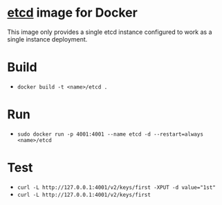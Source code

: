 # [etcd](https://github.com/coreos/etcd/) image for Docker

This image only provides a single etcd instance configured to work as
a single instance deployment.

# Build

* ```docker build -t <name>/etcd .```

# Run

* ```sudo docker run -p 4001:4001 --name etcd -d --restart=always <name>/etcd```

# Test

* ```curl -L http://127.0.0.1:4001/v2/keys/first -XPUT -d value="1st"```
* ```curl -L http://127.0.0.1:4001/v2/keys/first```
